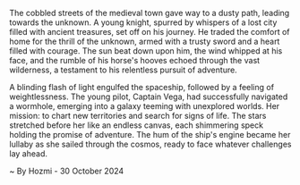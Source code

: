 
The cobbled streets of the medieval town gave way to a dusty path, leading towards the unknown. A young knight, spurred by whispers of a lost city filled with ancient treasures, set off on his journey. He traded the comfort of home for the thrill of the unknown, armed with a trusty sword and a heart filled with courage. The sun beat down upon him, the wind whipped at his face, and the rumble of his horse's hooves echoed through the vast wilderness, a testament to his relentless pursuit of adventure.

A blinding flash of light engulfed the spaceship, followed by a feeling of weightlessness. The young pilot, Captain Vega, had successfully navigated a wormhole, emerging into a galaxy teeming with unexplored worlds. Her mission: to chart new territories and search for signs of life. The stars stretched before her like an endless canvas, each shimmering speck holding the promise of adventure. The hum of the ship's engine became her lullaby as she sailed through the cosmos, ready to face whatever challenges lay ahead. 

~ By Hozmi - 30 October 2024
